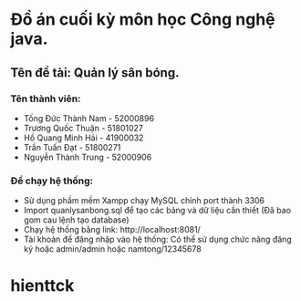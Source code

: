 # Đồ án cuối kỳ môn học Công nghệ java.

## Tên đề tài: Quản lý sân bóng. 

### Tên thành viên:
- Tống Đức Thành Nam - 52000896
- Trương Quốc Thuận - 51801027
- Hồ Quang Minh Hải - 41900032
- Trần Tuấn Đạt - 51800271
- Nguyễn Thành Trung - 52000906

### Để chạy hệ thống: 
- Sử dụng phầm mềm Xampp chạy MySQL chỉnh port thành 3306
- Import quanlysanbong.sql để tạo các bảng và dữ liệu cần thiết (Đã bao gom cau lệnh tạo database)
- Chạy hệ thống bằng link: http://localhost:8081/
- Tài khoản để đăng nhập vào hệ thống: Có thể sử dụng chức năng đăng ký hoặc admin/admin hoặc namtong/12345678
# hienttck
